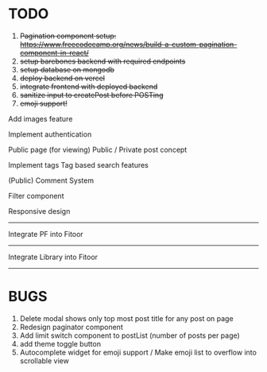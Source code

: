 # TODO

1. ~~Pagination component setup: https://www.freecodecamp.org/news/build-a-custom-pagination-component-in-react/~~
2. ~~setup barebones backend with required endpoints~~
3. ~~setup database on mongodb~~
4. ~~deploy backend on vercel~~
5. ~~integrate frontend with deployed backend~~
6. ~~sanitize input to createPost before POSTing~~
7. ~~emoji support!~~

Add images feature

Implement authentication

Public page (for viewing)
Public / Private post concept

Implement tags
Tag based search features

(Public) Comment System

Filter component

Responsive design

---

Integrate PF into Fitoor

---

Integrate Library into Fitoor

---

# BUGS

1. Delete modal shows only top most post title for any post on page
2. Redesign paginator component
3. Add limit switch component to postList (number of posts per page)
4. add theme toggle button
5. Autocomplete widget for emoji support / Make emoji list to overflow into scrollable view